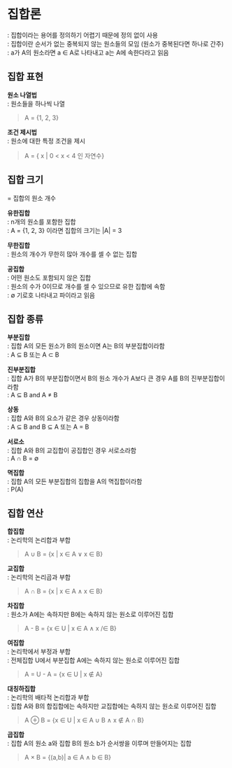 # 집합론
: 집합이라는 용어를 정의하기 어렵기 때문에 정의 없이 사용  
: 집합이란 순서가 없는 중복되지 않는 원소들의 모임 (원소가 중복된다면 하나로 간주)  
: a가 A의 원소라면 a ∈ A로 나타내고 a는 A에 속한다라고 읽음  



## 집합 표현

**원소 나열법**  
: 원소들을 하나씩 나열  

> A = {1, 2, 3}


**조건 제시법**  
: 원소에 대한 특정 조건을 제시

> A = { x | 0 < x < 4 인 자연수}



## 집합 크기 
= 집합의 원소 개수  


**유한집합**  
: n개의 원소를 포함한 집합  
: A = {1, 2, 3} 이라면 집합의 크기는 |A| = 3

**무한집합**  
: 원소의 개수가 무한히 많아 개수를 셀 수 없는 집합  

**공집합**  
: 어떤 원소도 포함되지 않은 집합  
: 원소의 수가 0이므로 개수를 셀 수 있으므로 유한 집합에 속함  
: ∅ 기로호 나타내고 파이라고 읽음  



## 집합 종류


**부분집합**  
: 집합 A의 모든 원소가 B의 원소이면 A는 B의 부분집합이라함  
: A ⊆ B 또는 A ⊂ B  

**진부분집합**  
: 집합 A가 B의 부분집합이면서 B의 원소 개수가 A보다 큰 경우 A를 B의 진부분집합이라함  
: A ⊆ B and A ≠ B  

**상동**  
: 집합 A와 B의 요소가 같은 경우 상동이라함  
: A ⊆ B and B ⊆ A 또는 A = B  

**서로소**   
: 집합 A와 B의 교집합이 공집합인 경우 서로소라함  
: A ∩ B = ∅  

**멱집합**  
: 집합 A의 모든 부분집합의 집합을 A의 멱집합이라함  
: P(A)  



## 집합 연산


**합집합**  
: 논리학의 논리합과 부합  

> A ∪ B = {x | x ∈ A ∨ x ∈ B}


**교집합**  
: 논리학의 논리곱과 부합  

> A ∩ B = {x | x ∈ A ∧ x ∈ B}


**차집합**  
: 원소가 A에는 속하지만 B에는 속하지 않는 원소로 이루어진 집합  

> A - B = {x ∈ U | x ∈ A ∧ x /∈ B}


**여집합**  
: 논리학에서 부정과 부합  
: 전체집합 U에서 부분집합 A에는 속하지 않는 원소로 이루어진 집합  

> A = U - A = {x ∈ U | x ∉ A}


**대칭하집합**  
: 논리학의 배타적 논리합과 부합  
: 집합 A와 B의 합집합에는 속하지만 교집합에는 속하지 않는 원소로 이루어진 집합  

> A ⊕ B = {x ∈ U | x ∈ A ∪ B ∧ x ∉ A ∩ B}


**곱집합**  
: 집합 A의 원소 a와 집합 B의 원소 b가 순서쌍을 이루며 만들어지는 집합  

> A × B = {(a,b)| a ∈ A ∧ b ∈ B}
